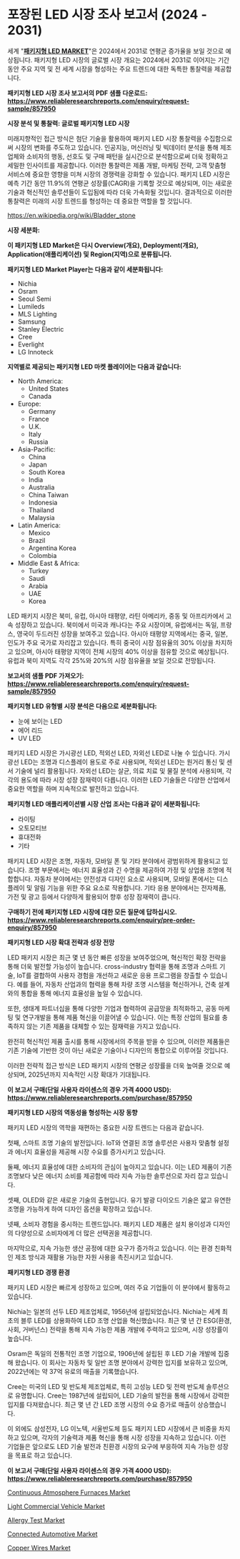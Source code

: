 <p><h1>포장된 LED 시장 조사 보고서 (2024 - 2031)</h1></p><p>세계 "<strong><a href="https://www.reliableresearchreports.com/packaged-led-r857950?utm_campaign=105&utm_medium=8&utm_source=Github&utm_content=ia&utm_term=02112024&utm_id=packaged-led">패키지형 LED MARKET</a></strong>"은 2024에서 2031로 연평균 증가율을 보일 것으로 예상됩니다. 패키지형 LED 시장의 글로벌 시장 개요는 2024에서 2031로 이어지는 기간 동안 주요 지역 및 전 세계 시장을 형성하는 주요 트렌드에 대한 독특한 통찰력을 제공합니다.</p>
<p><strong>패키지형 LED 시장 조사 보고서의 PDF 샘플 다운로드: <a href="https://www.reliableresearchreports.com/enquiry/request-sample/857950?utm_campaign=105&utm_medium=8&utm_source=Github&utm_content=ia&utm_term=02112024&utm_id=packaged-led">https://www.reliableresearchreports.com/enquiry/request-sample/857950</a></strong></p>
<p><strong>시장 분석 및 통찰력: 글로벌 패키지형 LED 시장</strong></p>
<p><p>미래지향적인 접근 방식은 첨단 기술을 활용하여 패키지 LED 시장 통찰력을 수집함으로써 시장의 변화를 주도하고 있습니다. 인공지능, 머신러닝 및 빅데이터 분석을 통해 제조업체와 소비자의 행동, 선호도 및 구매 패턴을 실시간으로 분석함으로써 더욱 정확하고 세밀한 인사이트를 제공합니다. 이러한 통찰력은 제품 개발, 마케팅 전략, 고객 맞춤형 서비스에 중요한 영향을 미쳐 시장의 경쟁력을 강화할 수 있습니다. 패키지 LED 시장은 예측 기간 동안 11.9%의 연평균 성장률(CAGR)을 기록할 것으로 예상되며, 이는 새로운 기술과 혁신적인 솔루션들이 도입됨에 따라 더욱 가속화될 것입니다. 결과적으로 이러한 통찰력은 미래의 시장 트렌드를 형성하는 데 중요한 역할을 할 것입니다.</p></p>
<p><a href="%7CAUTHORITHY_DOMAIN_URL%7C?utm_campaign=105&utm_medium=8&utm_source=Github&utm_content=ia&utm_term=02112024&utm_id=packaged-led">https://en.wikipedia.org/wiki/Bladder_stone</a></p>
<p><strong>시장 세분화:</strong></p>
<p><strong>이 패키지형 LED Market은 다시 Overview(개요), Deployment(개요), Application(애플리케이션) 및 Region(지역)으로 분류됩니다.</strong></p>
<p><strong>패키지형 LED Market Player는 다음과 같이 세분화됩니다:</strong></p>
<p><ul><li>Nichia</li><li>Osram</li><li>Seoul Semi</li><li>Lumileds</li><li>MLS Lighting</li><li>Samsung</li><li>Stanley Electric</li><li>Cree</li><li>Everlight</li><li>LG Innoteck</li></ul></p>
<p><strong>지역별로 제공되는 패키지형 LED 마켓 플레이어는 다음과 같습니다:</strong></p>
<p><ul>
    <li>
        North America:
        <ul>
            <li>United States</li>
            <li>Canada</li>
        </ul>
    </li>
    <li>
        Europe:
        <ul>
            <li>Germany</li>
            <li>France</li>
            <li>U.K.</li>
            <li>Italy</li>
            <li>Russia</li>
        </ul>
    </li>
    <li>
        Asia-Pacific:
        <ul>
            <li>China</li>
            <li>Japan</li>
            <li>South Korea</li>
            <li>India</li>
            <li>Australia</li>
            <li>China Taiwan</li>
            <li>Indonesia</li>
            <li>Thailand</li>
            <li>Malaysia</li>
        </ul>
    </li>
    <li>
        Latin America:
        <ul>
            <li>Mexico</li>
            <li>Brazil</li>
            <li>Argentina Korea</li>
            <li>Colombia</li>
        </ul>
    </li>
    <li>
        Middle East & Africa:
        <ul>
            <li>Turkey</li>
            <li>Saudi</li>
            <li>Arabia</li>
            <li>UAE</li>
            <li>Korea</li>
        </ul>
    </li>
    </ul></p>
<p><p>LED 패키지 시장은 북미, 유럽, 아시아 태평양, 라틴 아메리카, 중동 및 아프리카에서 고속 성장하고 있습니다. 북미에서 미국과 캐나다는 주요 시장이며, 유럽에서는 독일, 프랑스, 영국이 두드러진 성장을 보여주고 있습니다. 아시아 태평양 지역에서는 중국, 일본, 인도가 주요 국가로 자리잡고 있습니다. 특히 중국이 시장 점유율의 30% 이상을 차지하고 있으며, 아시아 태평양 지역이 전체 시장의 40% 이상을 점유할 것으로 예상됩니다. 유럽과 북미 지역도 각각 25%와 20%의 시장 점유율을 보일 것으로 전망됩니다.</p></p>
<p><strong>보고서의 샘플 PDF 가져오기: <a href="https://www.reliableresearchreports.com/enquiry/request-sample/857950?utm_campaign=105&utm_medium=8&utm_source=Github&utm_content=ia&utm_term=02112024&utm_id=packaged-led">https://www.reliableresearchreports.com/enquiry/request-sample/857950</a></strong></p>
<p><strong>패키지형 LED 유형별 시장 분석은 다음으로 세분화됩니다:</strong></p>
<p><ul><li>눈에 보이는 LED</li><li>에어 리드</li><li>UV LED</li></ul></p>
<p><p>패키지 LED 시장은 가시광선 LED, 적외선 LED, 자외선 LED로 나눌 수 있습니다. 가시광선 LED는 조명과 디스플레이 용도로 주로 사용되며, 적외선 LED는 원거리 통신 및 센서 기술에 널리 활용됩니다. 자외선 LED는 살균, 의료 치료 및 물질 분석에 사용되며, 각각의 용도에 따라 시장 성장 잠재력이 다릅니다. 이러한 LED 기술들은 다양한 산업에서 중요한 역할을 하며 지속적으로 발전하고 있습니다.</p></p>
<p><strong>패키지형 LED 애플리케이션별 시장 산업 조사는 다음과 같이 세분화됩니다:</strong></p>
<p><ul><li>라이팅</li><li>오토모티브</li><li>휴대전화</li><li>기타</li></ul></p>
<p><p>패키지 LED 시장은 조명, 자동차, 모바일 폰 및 기타 분야에서 광범위하게 활용되고 있습니다. 조명 부문에서는 에너지 효율성과 긴 수명을 제공하여 가정 및 상업용 조명에 적합합니다. 자동차 분야에서는 안전성과 디자인 요소로 사용되며, 모바일 폰에서는 디스플레이 및 알림 기능을 위한 주요 요소로 작용합니다. 기타 응용 분야에서는 전자제품, 가전 및 광고 등에서 다양하게 활용되어 향후 성장 잠재력이 큽니다.</p></p>
<p><strong>구매하기 전에 패키지형 LED 시장에 대한 모든 질문에 답하십시오. <a href="https://www.reliableresearchreports.com/enquiry/pre-order-enquiry/857950?utm_campaign=105&utm_medium=8&utm_source=Github&utm_content=ia&utm_term=02112024&utm_id=packaged-led">https://www.reliableresearchreports.com/enquiry/pre-order-enquiry/857950</a></strong></p>
<p><strong>패키지형 LED 시장 확대 전략과 성장 전망</strong></p>
<p><p>LED 패키지 시장은 최근 몇 년 동안 빠른 성장을 보여주었으며, 혁신적인 확장 전략을 통해 더욱 발전할 가능성이 높습니다. cross-industry 협력을 통해 조명과 스마트 기술, IoT를 결합하여 사용자 경험을 개선하고 새로운 응용 프로그램을 창출할 수 있습니다. 예를 들어, 자동차 산업과의 협력을 통해 차량 조명 시스템을 혁신하거나, 건축 설계와의 통합을 통해 에너지 효율성을 높일 수 있습니다.</p><p>또한, 생태계 파트너십을 통해 다양한 기업과 협력하여 공급망을 최적화하고, 공동 마케팅 및 연구개발을 통해 제품 혁신을 이끌어낼 수 있습니다. 이는 특정 산업의 필요를 충족하지 않는 기존 제품을 대체할 수 있는 잠재력을 가지고 있습니다.</p><p>완전히 혁신적인 제품 출시를 통해 시장에서의 주목을 받을 수 있으며, 이러한 제품들은 기존 기술에 기반한 것이 아닌 새로운 기술이나 디자인의 통합으로 이루어질 것입니다. </p><p>이러한 전략적 접근 방식은 LED 패키지 시장의 연평균 성장률을 더욱 높여줄 것으로 예상되며, 2025년까지 지속적인 시장 확대가 기대됩니다.</p></p>
<p><strong>이 보고서 구매(단일 사용자 라이센스의 경우 가격 4000 USD): <a href="https://www.reliableresearchreports.com/purchase/857950?utm_campaign=105&utm_medium=8&utm_source=Github&utm_content=ia&utm_term=02112024&utm_id=packaged-led">https://www.reliableresearchreports.com/purchase/857950</a></strong></p>
<p><strong>패키지형 LED 시장의 역동성을 형성하는 시장 동향</strong></p>
<p><p>패키지 LED 시장의 역학을 재편하는 중요한 시장 트렌드는 다음과 같습니다.</p><p>첫째, 스마트 조명 기술의 발전입니다. IoT와 연결된 조명 솔루션은 사용자 맞춤형 설정과 에너지 효율성을 제공해 시장 수요를 증가시키고 있습니다.</p><p>둘째, 에너지 효율성에 대한 소비자의 관심이 높아지고 있습니다. 이는 LED 제품이 기존 조명보다 낮은 에너지 소비를 제공함에 따라 지속 가능한 솔루션으로 자리 잡고 있습니다.</p><p>셋째, OLED와 같은 새로운 기술의 출현입니다. 유기 발광 다이오드 기술은 얇고 유연한 조명을 가능하게 하여 디자인 옵션을 확장하고 있습니다.</p><p>넷째, 소비자 경험을 중시하는 트렌드입니다. 패키지 LED 제품은 설치 용이성과 디자인의 다양성으로 소비자에게 더 많은 선택권을 제공합니다.</p><p>마지막으로, 지속 가능한 생산 공정에 대한 요구가 증가하고 있습니다. 이는 환경 친화적인 제조 방식과 재활용 가능한 자원 사용을 촉진시키고 있습니다.</p></p>
<p><strong>패키지형 LED 경쟁 환경</strong></p>
<p><p>패키지 LED 시장은 빠르게 성장하고 있으며, 여러 주요 기업들이 이 분야에서 활동하고 있습니다. </p><p>Nichia는 일본의 선두 LED 제조업체로, 1956년에 설립되었습니다. Nichia는 세계 최초의 블루 LED를 상용화하여 LED 조명 산업을 혁신했습니다. 최근 몇 년 간 ESG(환경, 사회, 거버넌스) 전략을 통해 지속 가능한 제품 개발에 주력하고 있으며, 시장 성장률이 높습니다.</p><p>Osram은 독일의 전통적인 조명 기업으로, 1906년에 설립된 후 LED 기술 개발에 집중해 왔습니다. 이 회사는 자동차 및 일반 조명 분야에서 강력한 입지를 보유하고 있으며, 2022년에는 약 37억 유로의 매출을 기록했습니다.</p><p>Cree는 미국의 LED 및 반도체 제조업체로, 특히 고성능 LED 및 전력 반도체 솔루션으로 유명합니다. Cree는 1987년에 설립되어, LED 기술의 발전을 통해 시장에서 강력한 입지를 다져왔습니다. 최근 몇 년 간 LED 조명 시장의 수요 증가로 매출이 상승했습니다.</p><p>이 외에도 삼성전자, LG 이노텍, 서울반도체 등도 패키지 LED 시장에서 큰 비중을 차지하고 있으며, 각자의 기술력과 제품 혁신을 통해 시장 성장을 지속하고 있습니다. 이런 기업들은 앞으로도 LED 기술 발전과 친환경 시장의 요구에 부응하여 지속 가능한 성장을 목표로 하고 있습니다.</p></p>
<p><strong>이 보고서 구매(단일 사용자 라이센스의 경우 가격 4000 USD): <a href="https://www.reliableresearchreports.com/purchase/857950?utm_campaign=105&utm_medium=8&utm_source=Github&utm_content=ia&utm_term=02112024&utm_id=packaged-led">https://www.reliableresearchreports.com/purchase/857950</a></strong></p>
<p><p><a href="https://issuu.com/reportprime-2/docs/continuous-atmosphere-furnaces-mark_cda58b4781a2e5?utm_campaign=105&utm_medium=8&utm_source=Github&utm_content=ia&utm_term=02112024&utm_id=packaged-led">Continuous Atmosphere Furnaces Market</a></p><p><a href="https://github.com/JamesCox407/Market-Research-Report-List-1/blob/main/light-commercial-vehicle-market.md?utm_campaign=105&utm_medium=8&utm_source=Github&utm_content=ia&utm_term=02112024&utm_id=packaged-led">Light Commercial Vehicle Market</a></p><p><a href="https://www.linkedin.com/pulse/sustainability-trends-allergy-test-industry-market-3yjje?utm_campaign=105&utm_medium=8&utm_source=Github&utm_content=ia&utm_term=02112024&utm_id=packaged-led">Allergy Test Market</a></p><p><a href="https://github.com/tacitam515l/Market-Research-Report-List-1/blob/main/connected-automotive-market.md?utm_campaign=105&utm_medium=8&utm_source=Github&utm_content=ia&utm_term=02112024&utm_id=packaged-led">Connected Automotive Market</a></p><p><a href="https://medium.com/@bramarquesw0f/future-trends-in-global-copper-wires-market-market-insights-and-analysis-from-2024-to-2031-in-121-c9b79f360e29?utm_campaign=105&utm_medium=8&utm_source=Github&utm_content=ia&utm_term=02112024&utm_id=packaged-led">Copper Wires Market</a></p></p>